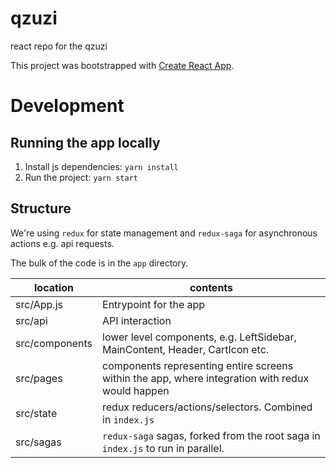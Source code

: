 # qzuzi

react repo for the qzuzi

This project was bootstrapped with [Create React App](https://github.com/facebook/create-react-app).

# Development

## Running the app locally

1. Install js dependencies: `yarn install`
2. Run the project: `yarn start`

## Structure

We're using `redux` for state management and `redux-saga` for asynchronous actions e.g. api requests.

The bulk of the code is in the `app` directory.

| location       | contents                                                                                         |
| -------------- | ------------------------------------------------------------------------------------------------ |
| src/App.js     | Entrypoint for the app                                                                           |
| src/api        | API interaction                                                                                  |
| src/components | lower level components, e.g. LeftSidebar, MainContent, Header, CartIcon etc.                     |
| src/pages      | components representing entire screens within the app, where integration with redux would happen |
| src/state      | redux reducers/actions/selectors. Combined in `index.js`                                         |
| src/sagas      | `redux-saga` sagas, forked from the root saga in `index.js` to run in parallel.                  |
